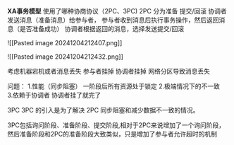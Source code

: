 **XA事务模型**
使用了哪种协商协议（2PC、3PC)
2PC
分为准备 提交/回滚
协调者发送消息（准备消息）给参与者，
参与者收到消息后执行事务操作，然后返回消息（是否准备成功）
协调者根据返回的消息，选择发送提交/回滚


![[Pasted image 20241204212407.png]]

![[Pasted image 20241204212432.png]]

考虑机器宕机或者消息丢失
参与者挂掉 
协调者挂掉
网络分区导致消息丢失

问题：
1.性能（同步阻塞） 一阶段后所有资源处于锁定
2.极端情况下的不一致  
3.依赖于协调者 协调者挂了就完了


3PC
3PC 的引入是为了解决 2PC 同步阻塞和减少数据不一致的情况。

3PC包括询问阶段、准备阶段、提交阶段,相对于2PC来说增加了一个询问阶段，然后准备阶段和2PC的准备阶段大致类似，只是增加了参与者允许超时的机制

 